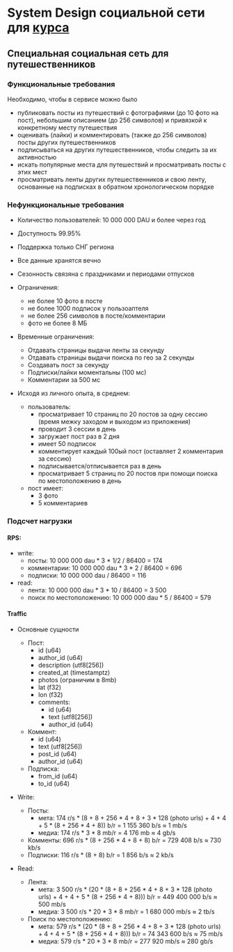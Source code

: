 # System Design социальной сети для [курса](https://balun.courses/courses/system_design)

## Специальная социальная сеть для путешественников

### Функциональные требования

Необходимо, чтобы в сервисе можно было

- публиковать посты из путешествий с фотографиями (до 10 фото на пост), небольшим описанием (до 256 символов) и привязкой к конкретному месту путешествия
- оценивать (лайки) и комментировать (также до 256 символов) посты других путешественников
- подписываться на других путешественников, чтобы следить за их активностью
- искать популярные места для путешествий и просматривать посты с этих мест
- просматривать ленты других путешественников и свою ленту, основанные на подписках в обратном хронологическом порядке

### Нефункциональные требования

- Количество пользователей: 10 000 000 DAU и более через год
- Доступность 99.95%
- Поддержка только СНГ региона
- Все данные хранятся вечно
- Сезонность связяна с праздниками и периодами отпусков
- Ограничения:
  - не более 10 фото в посте
  - не более 1000 подписок у пользоаптеля
  - не более 256 символов в посте/комментарии
  - фото не более 8 МБ
- Временные ограничения:

  - Отдавать страницы выдачи ленты за секунду
  - Отдавать страницы выдачи поиска по гео за 2 секунды
  - Создавать пост за секунду
  - Подписки/лайки моментальны (100 мс)
  - Комментарии за 500 мс

- Исходя из личного опыта, в среднем:
  - пользователь:
    - просматривает 10 страниц по 20 постов за одну сессию (время межку заходом и выходом из приложения)
    - проводит 3 сессии в день
    - загружает пост раз в 2 дня
    - имеет 50 подписок
    - комментирует каждый 100ый пост (оставляет 2 комментария за сессию)
    - подписывается/отписывается раз в день
    - просматривает 5 страниц по 20 постов при помощи поиска по местоположению в день
  - пост имеет:
    - 3 фото
    - 5 комментариев

### Подсчет нагрузки

#### RPS:

- write:
  - посты: 10 000 000 dau \* 3 \* 1/2 / 86400 = 174
  - комментарии: 10 000 000 dau \* 3 \* 2 / 86400 = 696
  - подписки: 10 000 000 dau / 86400 = 116
- read:
  - лента: 10 000 000 dau \* 3 \* 10 / 86400 = 3 500
  - поиск по местоположению: 10 000 000 dau \* 5 / 86400 = 579

#### Traffic

- Основные сущности

  - Пост:
    - id (u64)
    - author_id (u64)
    - description (utf8[256])
    - created_at (timestamptz)
    - photos (ограничим в 8mb)
    - lat (f32)
    - lon (f32)
    - comments:
      - id (u64)
      - text (utf8[256])
      - author_id (u64)
  - Коммент:
    - id (u64)
    - text (utf8[256])
    - post_id (u64)
    - author_id (u64)
  - Подписка:
    - from_id (u64)
    - to_id (u64)

- Write:
  - Посты:
    - мета: 174 r/s \* (8 + 8 + 256 \* 4 + 8 + 3 \* 128 (photo urls) + 4 + 4 + 5 \* (8 + 256 \* 4 + 8)) b/r = 1 155 360 b/s ≈ 1 mb/s
    - медиа: 174 r/s \* 3 \* 8 mb/r = 4 176 mb ≈ 4 gb/s
  - Комменты: 696 r/s \* (8 + 256 \* 4 + 8 + 8) b/r = 729 408 b/s ≈ 730 kb/s
  - Подписки: 116 r/s \* (8 + 8) b/r = 1 856 b/s ≈ 2 kb/s
- Read:
  - Лента:
    - мета: 3 500 r/s \* (20 \* (8 + 8 + 256 \* 4 + 8 + 3 \* 128 (photo urls) + 4 + 4 + 5 \* (8 + 256 \* 4 + 8))) b/r = 449 400 000 b/s ≈ 500 mb/s
    - медиа: 3 500 r/s \* 20 \* 3 \* 8 mb/r = 1 680 000 mb/s ≈ 2 tb/s
  - Поиск по местоположению:
    - мета: 579 r/s \* (20 \* (8 + 8 + 256 \* 4 + 8 + 3 \* 128 (photo urls) + 4 + 4 + 5 \* (8 + 256 \* 4 + 8))) b/r = 74 343 600 b/s ≈ 75 mb/s
    - медиа: 579 r/s \* 20 \* 3 \* 8 mb/r = 277 920 mb/s ≈ 280 gb/s

